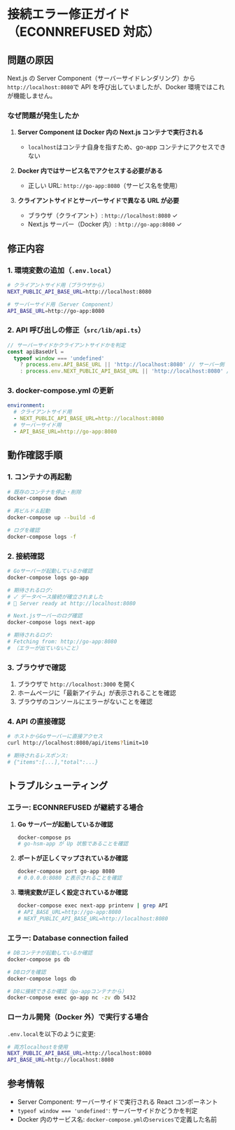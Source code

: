 # 接続エラー修正ガイド（ECONNREFUSED 対応）

## 問題の原因

Next.js の Server Component（サーバーサイドレンダリング）から`http://localhost:8080`で API を呼び出していましたが、Docker 環境ではこれが機能しません。

### なぜ問題が発生したか

1. **Server Component は Docker 内の Next.js コンテナで実行される**
   - `localhost`はコンテナ自身を指すため、go-app コンテナにアクセスできない
2. **Docker 内ではサービス名でアクセスする必要がある**

   - 正しい URL: `http://go-app:8080`（サービス名を使用）

3. **クライアントサイドとサーバーサイドで異なる URL が必要**
   - ブラウザ（クライアント）: `http://localhost:8080` ✓
   - Next.js サーバー（Docker 内）: `http://go-app:8080` ✓

## 修正内容

### 1. 環境変数の追加（`.env.local`）

```bash
# クライアントサイド用（ブラウザから）
NEXT_PUBLIC_API_BASE_URL=http://localhost:8080

# サーバーサイド用（Server Component）
API_BASE_URL=http://go-app:8080
```

### 2. API 呼び出しの修正（`src/lib/api.ts`）

```typescript
// サーバーサイドかクライアントサイドかを判定
const apiBaseUrl =
  typeof window === 'undefined'
    ? process.env.API_BASE_URL || 'http://localhost:8080' // サーバー側
    : process.env.NEXT_PUBLIC_API_BASE_URL || 'http://localhost:8080' // クライアント側
```

### 3. docker-compose.yml の更新

```yaml
environment:
  # クライアントサイド用
  - NEXT_PUBLIC_API_BASE_URL=http://localhost:8080
  # サーバーサイド用
  - API_BASE_URL=http://go-app:8080
```

## 動作確認手順

### 1. コンテナの再起動

```bash
# 既存のコンテナを停止・削除
docker-compose down

# 再ビルド＆起動
docker-compose up --build -d

# ログを確認
docker-compose logs -f
```

### 2. 接続確認

```bash
# Goサーバーが起動しているか確認
docker-compose logs go-app

# 期待されるログ:
# ✓ データベース接続が確立されました
# 🚀 Server ready at http://localhost:8080
```

```bash
# Next.jsサーバーのログ確認
docker-compose logs next-app

# 期待されるログ:
# Fetching from: http://go-app:8080
# （エラーが出ていないこと）
```

### 3. ブラウザで確認

1. ブラウザで `http://localhost:3000` を開く
2. ホームページに「最新アイテム」が表示されることを確認
3. ブラウザのコンソールにエラーがないことを確認

### 4. API の直接確認

```bash
# ホストからGoサーバーに直接アクセス
curl http://localhost:8080/api/items?limit=10

# 期待されるレスポンス:
# {"items":[...],"total":...}
```

## トラブルシューティング

### エラー: ECONNREFUSED が継続する場合

1. **Go サーバーが起動しているか確認**

   ```bash
   docker-compose ps
   # go-hsm-app が Up 状態であることを確認
   ```

2. **ポートが正しくマップされているか確認**

   ```bash
   docker-compose port go-app 8080
   # 0.0.0.0:8080 と表示されることを確認
   ```

3. **環境変数が正しく設定されているか確認**
   ```bash
   docker-compose exec next-app printenv | grep API
   # API_BASE_URL=http://go-app:8080
   # NEXT_PUBLIC_API_BASE_URL=http://localhost:8080
   ```

### エラー: Database connection failed

```bash
# DBコンテナが起動しているか確認
docker-compose ps db

# DBログを確認
docker-compose logs db

# DBに接続できるか確認（go-appコンテナから）
docker-compose exec go-app nc -zv db 5432
```

### ローカル開発（Docker 外）で実行する場合

`.env.local`を以下のように変更:

```bash
# 両方localhostを使用
NEXT_PUBLIC_API_BASE_URL=http://localhost:8080
API_BASE_URL=http://localhost:8080
```

## 参考情報

- Server Component: サーバーサイドで実行される React コンポーネント
- `typeof window === 'undefined'`: サーバーサイドかどうかを判定
- Docker 内のサービス名: `docker-compose.yml`の`services`で定義した名前
